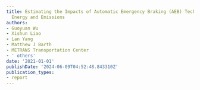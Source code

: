 ```yaml
---
title: Estimating the Impacts of Automatic Emergency Braking (AEB) Technology on Traffic
  Energy and Emissions
authors:
- Guoyuan Wu
- Xishun Liao
- Lan Yang
- Matthew J Barth
- METRANS Transportation Center
- ' others'
date: '2021-01-01'
publishDate: '2024-06-09T04:52:48.843310Z'
publication_types:
- report
---
```

